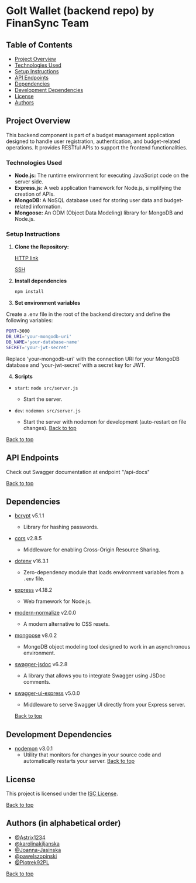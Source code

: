 # GoIt Wallet (backend repo) by FinanSync Team

## Table of Contents

- [Project Overview](#project-overview)
- [Technologies Used](#technologies-used)
- [Setup Instructions](#setup-instructions)
- [API Endpoints](#api-endpoints)
- [Dependencies](#dependencies)
- [Development Dependencies](#development-dependencies)
- [License](#license)
- [Authors](#authors-in-alphabetical-order)

## Project Overview

This backend component is part of a budget management application designed to handle user registration, authentication, and budget-related operations. It provides RESTful APIs to support the frontend functionalities.

### Technologies Used

- **Node.js:** The runtime environment for executing JavaScript code on the server side.
- **Express.js:** A web application framework for Node.js, simplifying the creation of APIs.
- **MongoDB:** A NoSQL database used for storing user data and budget-related information.
- **Mongoose:** An ODM (Object Data Modeling) library for MongoDB and Node.js.

### Setup Instructions

1. **Clone the Repository:**

   [HTTP link](#https://github.com/Piotrek92PL/GoIT-Wallet-Backend.git)

   [SSH](#git@github.com:Piotrek92PL/GoIT-Wallet-Backend.git)

2. **Install dependencies**

   ```bash
   npm install
   ```

3. **Set environment variables**

Create a .env file in the root of the backend directory and define the following variables:

```bash
PORT=3000
DB_URI='your-mongodb-uri'
DB_NAME='your-database-name'
SECRET='your-jwt-secret'

```

Replace 'your-mongodb-uri' with the connection URI for your MongoDB database and 'your-jwt-secret' with a secret key for JWT.

4. **Scripts**

- `start`: `node src/server.js`

  - Start the server.

- `dev`: `nodemon src/server.js`
  - Start the server with nodemon for development (auto-restart on file changes).
    [Back to top](#goit-wallet-backend-repo-by-finansync-team)

[Back to top](#goit-wallet-backend-repo-by-finansync-team)

## API Endpoints

Check out Swagger documentation at endpoint "/api-docs"

[Back to top](#goit-wallet-backend-repo-by-finansync-team)

## Dependencies

- [bcrypt](https://www.npmjs.com/package/bcrypt) v5.1.1
  - Library for hashing passwords.
- [cors](https://www.npmjs.com/package/cors) v2.8.5

  - Middleware for enabling Cross-Origin Resource Sharing.

- [dotenv](https://www.npmjs.com/package/dotenv) v16.3.1

  - Zero-dependency module that loads environment variables from a `.env` file.

- [express](https://www.npmjs.com/package/express) v4.18.2

  - Web framework for Node.js.

- [modern-normalize](https://www.npmjs.com/package/modern-normalize) v2.0.0

  - A modern alternative to CSS resets.

- [mongoose](https://www.npmjs.com/package/mongoose) v8.0.2

  - MongoDB object modeling tool designed to work in an asynchronous environment.

- [swagger-jsdoc](https://www.npmjs.com/package/swagger-jsdoc) v6.2.8

  - A library that allows you to integrate Swagger using JSDoc comments.

- [swagger-ui-express](https://www.npmjs.com/package/swagger-ui-express) v5.0.0

  - Middleware to serve Swagger UI directly from your Express server.

  [Back to top](#goit-wallet-backend-repo-by-finansync-team)

## Development Dependencies

- [nodemon](https://www.npmjs.com/package/nodemon) v3.0.1
  - Utility that monitors for changes in your source code and automatically restarts your server.
    [Back to top](#goit-wallet-backend-repo-by-finansync-team)

## License

This project is licensed under the [ISC License](https://opensource.org/licenses/ISC).

[Back to top](#goit-wallet-backend-repo-by-finansync-team)

## Authors (in alphabetical order)

- [@Astrix1234](https://github.com/Astrix1234)
- [@karolinakiljanska](https://github.com/karolinakiljanska)
- [@Joanna-Jasinska](https://github.com/Joanna-Jasinska)
- [@pawelszopinski](https://github.com/pawelszopinski)
- [@Piotrek92PL](https://github.com/Piotrek92PL)

[Back to top](#goit-wallet-backend-repo-by-finansync-team)
